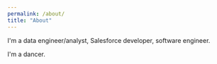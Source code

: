 ```yaml
---
permalink: /about/
title: "About"
---
```


I'm a data engineer/analyst, Salesforce developer, software engineer.

I'm a dancer.


